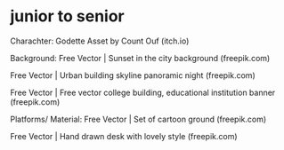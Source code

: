 # junior to senior
 Charachter: Godette Asset by Count Ouf (itch.io)

Background: Free Vector | Sunset in the city background (freepik.com)

Free Vector | Urban building skyline panoramic night (freepik.com)


Free Vector | Free vector college building, educational institution banner (freepik.com)


Platforms/ Material: Free Vector | Set of cartoon ground (freepik.com)

Free Vector | Hand drawn desk with lovely style (freepik.com)

